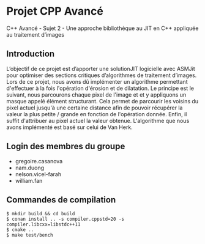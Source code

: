 # Projet CPP Avancé
C++ Avancé - Sujet 2 - Une approche bibliothèque au JIT en C++ appliquée au traitement d’images
## Introduction
L’objectif de ce projet est d’apporter une solutionJIT logicielle avec ASMJit pour optimiser des sections critiques d’algorithmes de traitement d’images. Lors de ce projet, nous avons dû implémenter un algorithme permettant d'effectuer à la fois l'opération d'érosion et de dilatation. Le principe est le suivant, nous parcourons chaque pixel de l'image et et y appliquons un masque appelé élément structurant. Cela permet de parcourir les voisins du pixel actuel jusqu'à une certaine distance afin de pouvoir récupérer la valeur la plus petite / grande en fonction de l'opération donnée. Enfin, il suffit d'attribuer au pixel actuel la valeur obtenue. L'algorithme que nous avons implémenté est basé sur celui de Van Herk.
## Login des membres du groupe
- gregoire.casanova
- nam.duong
- nelson.vicel-farah
- william.fan
## Commandes de compilation
```
$ mkdir build && cd build
$ conan install .. -s compiler.cppstd=20 -s compiler.libcxx=libstdc++11
$ cmake ..
$ make test/bench
```
